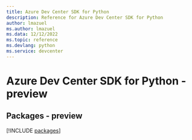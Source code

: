 ```yaml
---
title: Azure Dev Center SDK for Python
description: Reference for Azure Dev Center SDK for Python
author: lmazuel
ms.author: lmazuel
ms.data: 12/12/2022
ms.topic: reference
ms.devlang: python
ms.service: devcenter
---
```

# Azure Dev Center SDK for Python - preview
## Packages - preview
[!INCLUDE [packages](dev-center-index.md)]